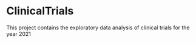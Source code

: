 # ClinicalTrials
This project contains the exploratory data analysis of clinical trials for the year 2021
